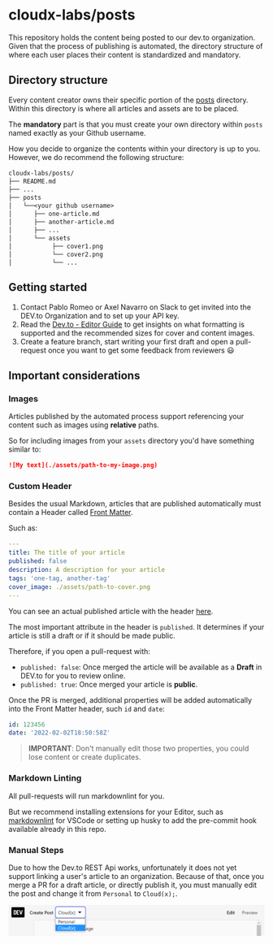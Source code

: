 # cloudx-labs/posts

This repository holds the content being posted to our dev.to organization. Given that the process of publishing is automated, the directory structure of where each user places their content is standardized and mandatory.

## Directory structure

Every content creator owns their specific portion of the [posts](posts) directory.
Within this directory is where all articles and assets are to be placed.

The **mandatory** part is that you must create your own directory within `posts` named exactly as your Github username.

How you decide to organize the contents within your directory is up to you. However, we do recommend the following structure:

```text
cloudx-labs/posts/
├── README.md
├── ...
├── posts
│   └──<your github username>
│      ├── one-article.md
│      ├── another-article.md
│      ├── ...
│      └── assets
│           ├── cover1.png
│           └── cover2.png
│           └── ...
```

## Getting started

1. Contact Pablo Romeo or Axel Navarro on Slack to get invited into the DEV.to Organization and to set up your API key.
2. Read the [Dev.to - Editor Guide](https://dev.to/p/editor_guide) to get insights on what formatting is supported and the recommended sizes for cover and content images.
3. Create a feature branch, start writing your first draft and open a pull-request once you want to get some feedback from reviewers :smiley:

## Important considerations

### Images

Articles published by the automated process support referencing your content such as images using **relative** paths.

So for including images from your `assets` directory you'd have something similar to:

```md
![My text](./assets/path-to-my-image.png)
```

### Custom Header

Besides the usual Markdown, articles that are published automatically must contain a Header called [Front Matter](https://jekyllrb.com/docs/front-matter/).

Such as:

```yaml
---
title: The title of your article
published: false
description: A description for your article
tags: 'one-tag, another-tag'
cover_image: ./assets/path-to-cover.png
---
```

You can see an actual published article with the header [here](./posts/pabloromeo/1.docker-multi-arch.md).

The most important attribute in the header is `published`. It determines if your article is still a draft or if it should be made public.

Therefore, if you open a pull-request with:

- `published: false`: Once merged the article will be available as a **Draft** in DEV.to for you to review online.
- `published: true`: Once merged your article is **public**.

Once the PR is merged, additional properties will be added automatically into the Front Matter header, such `id` and `date`:

```yaml
id: 123456
date: '2022-02-02T18:50:58Z'
```

> **IMPORTANT**: Don't manually edit those two properties, you could lose content or create duplicates.

### Markdown Linting

All pull-requests will run markdownlint for you.

But we recommend installing extensions for your Editor, such as [markdownlint](https://marketplace.visualstudio.com/items?itemName=DavidAnson.vscode-markdownlint) for VSCode or setting up husky to add the pre-commit hook available already in this repo.

### Manual Steps

Due to how the Dev.to REST Api works, unfortunately it does not yet support linking a user's article to an organization.
Because of that, once you merge a PR for a draft article, or directly publish it, you must manually edit the post and change it from `Personal` to `Cloud(x);`.

![Manual change from Personal to Organization](./change-to-org.png)
